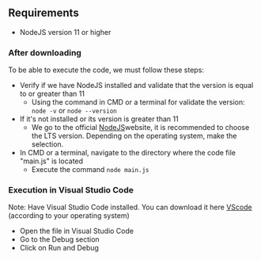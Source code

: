 ## Requirements 

* NodeJS version 11 or higher

### After downloading

To be able to execute the code, we must follow these steps:

* Verify if we have NodeJS installed and validate that the version is equal to or greater than 11
  * Using the command in CMD or a terminal for validate the version: `node -v` or `node --version`
* If it's not installed or its version is greater than 11
  * We go to the official [NodeJS](https://nodejs.org/en/download/)website, it is recommended to choose the LTS version. Depending on the operating system, make the selection.
* In CMD or a terminal, navigate to the directory where the code file "main.js" is located
  * Execute the command `node main.js`


### Execution in Visual Studio Code

Note: Have Visual Studio Code installed. You can download it here [VScode](https://code.visualstudio.com/download) (according to your operating system)

* Open the file in Visual Studio Code
* Go to the Debug section
* Click on Run and Debug